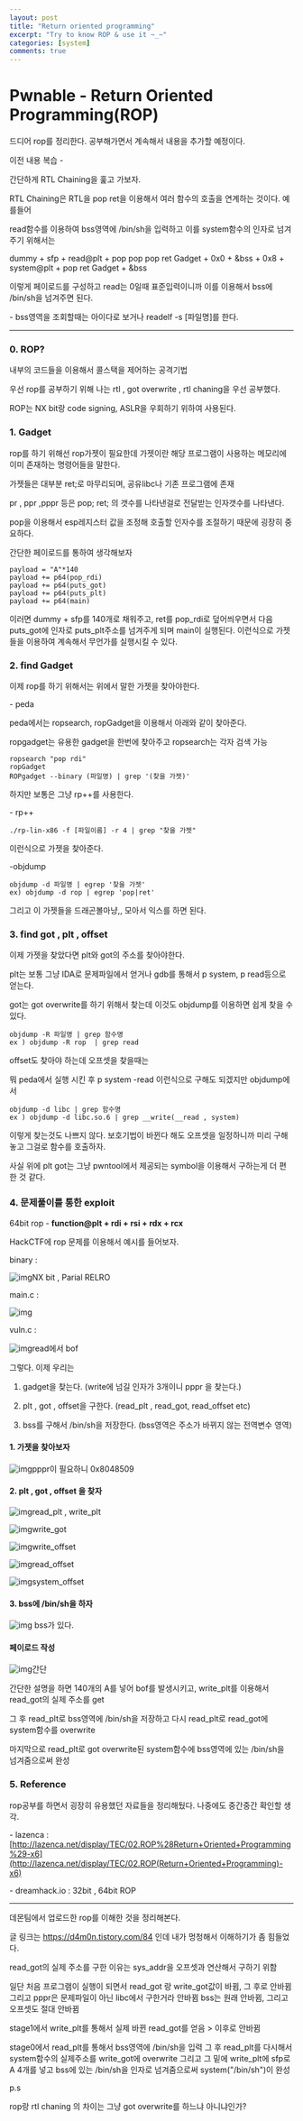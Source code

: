 ```yaml
---
layout: post
title: "Return oriented programming"
excerpt: "Try to know ROP & use it ~_~"
categories: [system]
comments: true 
---
```


<h1>Pwnable - Return Oriented Programming(ROP)</h1>

드디어 rop를 정리한다. 공부해가면서 계속해서 내용을 추가할 예정이다.

이전 내용 복습 -

간단하게 RTL Chaining을 훑고 가보자.

RTL Chaining은 RTL을 pop ret을 이용해서 여러 함수의 호출을 연계하는 것이다. 예를들어 

read함수를 이용하여 bss영역에 /bin/sh을 입력하고 이를 system함수의 인자로 넘겨주기 위해서는

dummy + sfp + read@plt + pop pop pop ret Gadget + 0x0 + &bss + 0x8 + system@plt + pop ret Gadget + &bss 

이렇게 페이로드를 구성하고 read는 0일때 표준입력이니까 이를 이용해서 bss에 /bin/sh을 넘겨주면 된다.

\- bss영역을 조회할때는 아이다로 보거나 readelf -s [파일명]를 한다.

------

### 0. ROP?

내부의 코드들을 이용해서 콜스택을 제어하는 공격기법

우선 rop를 공부하기 위해 나는 rtl , got overwrite , rtl chaning을 우선 공부했다. 

ROP는 NX bit랑 code signing, ASLR을 우회하기 위하여 사용된다.



### 1. Gadget

rop를 하기 위해선 rop가젯이 필요한데 가젯이란 해당 프로그램이 사용하는 메모리에 이미 존재하는 명령어들을 말한다.

가젯들은 대부분 ret;로 마무리되며, 공유libc나 기존 프로그램에 존재 

pr , ppr ,pppr 등은 pop; ret; 의 갯수를 나타낸걸로 전달받는 인자갯수를 나타낸다.

pop을 이용해서 esp레지스터 값을 조정해 호출할 인자수를 조절하기 때문에 굉장히 중요하다.

간단한 페이로드를 통하여 생각해보자

```
payload = "A"*140
payload += p64(pop_rdi)
payload += p64(puts_got)
payload += p64(puts_plt)
payload += p64(main)
```

이러면 dummy + sfp를 140개로 채워주고, ret를 pop_rdi로 덮어씌우면서 다음 puts_got에 인자로 puts_plt주소를 넘겨주게 되며 main이 실행된다. 이런식으로 가젯들을 이용하여 계속해서 무언가를 실행시킬 수 있다.



### 2. find Gadget

이제 rop를 하기 위해서는 위에서 말한 가젯을 찾아야한다. 

\- peda

peda에서는 ropsearch, ropGadget을 이용해서 아래와 같이 찾아준다. 

ropgadget는 유용한 gadget을 한번에 찾아주고 ropsearch는 각자 검색 가능

```
ropsearch "pop rdi"
ropGadget
ROPgadget --binary (파일명) | grep '(찾을 가젯)'
```

 하지만 보통은 그냥 rp++를 사용한다.

\- rp++

```
./rp-lin-x86 -f [파일이름] -r 4 | grep "찾을 가젯" 
```

이런식으로 가젯을 찾아준다.

-objdump

```
objdump -d 파일명 | egrep '찾을 가젯'
ex) objdump -d rop | egrep 'pop|ret'
```

그리고 이 가젯들을 드래곤볼마냥,, 모아서 익스를 하면 된다. 



### 3. find got , plt , offset

이제 가젯을 찾았다면 plt와 got의 주소를 찾아야한다. 

plt는 보통 그냥 IDA로 문제파일에서 얻거나 gdb를 통해서 p system, p read등으로 얻는다.

got는 got overwrite를 하기 위해서 찾는데 이것도 objdump를 이용하면 쉽게 찾을 수 있다.

```
objdump -R 파일명 | grep 함수명
ex ) objdump -R rop  | grep read
```

offset도 찾아야 하는데 오프셋을 찾을때는

뭐 peda에서 실행 시킨 후 p system -read 이런식으로 구해도 되겠지만 objdump에서

```
objdump -d libc | grep 함수명
ex ) objdump -d libc.so.6 | grep __write(__read , system)
```

이렇게 찾는것도 나쁘지 않다. 보호기법이 바뀐다 해도 오프셋을 일정하니까 미리 구해놓고 그걸로 함수를 호출하자.

사실 위에 plt got는 그냥 pwntool에서 제공되는 symbol을 이용해서 구하는게 더 편한 것 같다.

### 4. 문제풀이를 통한 exploit

64bit rop - **function@plt + rdi + rsi + rdx + rcx**

HackCTF에 rop 문제를 이용해서 예시를 들어보자.



binary :

![img](https://k.kakaocdn.net/dn/bCVi91/btqDLEkBHOe/ZwGmusuBLX8l4wkYmlmPZK/img.png)NX bit , Parial RELRO

main.c :

![img](https://k.kakaocdn.net/dn/GX5BO/btqDMkMKfk0/Z3hIHBlUf3PmXflLrCoJE0/img.png)



vuln.c : 

![img](https://k.kakaocdn.net/dn/bnjNfW/btqDL4i4OOE/yj8Z2QpLRNxubrpKaymqR1/img.png)read에서 bof




그렇다. 이제 우리는 

1. gadget을 찾는다. (write에 넘길 인자가 3개이니 pppr 을 찾는다.)

2. plt , got , offset을 구한다. (read_plt , read_got, read_offset etc)

3. bss를 구해서 /bin/sh을 저장한다. (bss영역은 주소가 바뀌지 않는 전역변수 영역)

   

#### 1. 가젯을 찾아보자

![img](https://k.kakaocdn.net/dn/y6dZ6/btqDJgEZ3Vk/VlTNdRwnjpTsGuEKY63DbK/img.png)pppr이 필요하니 0x8048509

#### 2. plt , got , offset 을 찾자


![img](https://k.kakaocdn.net/dn/pOsdi/btqDIQ7F4L0/l7gHKX2QpDFZnm2Q6GfXf0/img.png)read_plt , write_plt

![img](https://k.kakaocdn.net/dn/XzqOo/btqDL3LfQyQ/jfaLcyyOBYbEdvoEuO8IuK/img.png)write_got

![img](https://k.kakaocdn.net/dn/nnlBg/btqDJgygKad/OOKl9Rv7ZGShk2keDD2MD1/img.png)write_offset

![img](https://k.kakaocdn.net/dn/wl61m/btqDH0XcX0U/nIGhJkvxFm1GqiXBCoecyk/img.png)read_offset

![img](https://k.kakaocdn.net/dn/cpE3Ey/btqDIQ0W2aK/8xhO8PRiKrccZA33kmM3k1/img.png)system_offset



#### 3. bss에 /bin/sh을 하자



![img](https://k.kakaocdn.net/dn/FBfjh/btqDJe1wOBV/BJGagERhojPZOROXYXWrz0/img.png)
bss가 있다.



#### 페이로드 작성 

![img](https://k.kakaocdn.net/dn/3VsNV/btqDL4J9x79/JBWEGcODxctvhCWSYZzz31/img.png)간단



간단한 설명을 하면 140개의 A를 넣어 bof를 발생시키고, write_plt를 이용해서 read_got의 실제 주소를 get

그 후 read_plt로 bss영역에 /bin/sh을 저장하고 다시 read_plt로 read_got에 system함수를 overwrite

마지막으로 read_plt로 got overwrite된 system함수에 bss영역에 있는 /bin/sh을 넘겨줌으로써 완성 

### 5. Reference

rop공부를 하면서 굉장히 유용했던 자료들을 정리해뒀다. 나중에도 중간중간 확인할 생각.

\- lazenca : [http://lazenca.net/display/TEC/02.ROP%28Return+Oriented+Programming%29-x6](http://lazenca.net/display/TEC/02.ROP(Return+Oriented+Programming)-x6)

\- dreamhack.io : 32bit , 64bit ROP

------

데몬팀에서 업로드한 rop를 이해한 것을 정리해본다.

글 링크는 https://d4m0n.tistory.com/84 인데 내가 멍청해서 이해하기가 좀 힘들었다. 

read_got의 실제 주소를 구한 이유는 sys_addr을 오프셋과 연산해서 구하기 위함

일단 처음 프로그램이 실행이 되면서 read_got 랑 write_got값이 바뀜, 그 후로 안바뀜 
그리고 pppr은 문제파일이 아닌 libc에서 구한거라 안바뀜 
bss는 원래 안바뀜, 그리고 오프셋도 절대 안바뀜 

stage1에서 write_plt를 통해서 실제 바뀐 read_got를 얻음 > 이후로 안바뀜 

stage0에서 read_plt를 통해서 bss영역에 /bin/sh을 입력 
그 후 read_plt를 다시해서 system함수의 실제주소를 write_got에 overwrite 
그리고 그 밑에 write_plt에 sfp로 A 4개를 넣고 bss에 있는 /bin/sh을 인자로 넘겨줌으로써 
system("/bin/sh")이 완성 

 

p.s 

rop랑 rtl chaning 의 차이는 그냥 got overwrite를 하느냐 아니냐인가?
